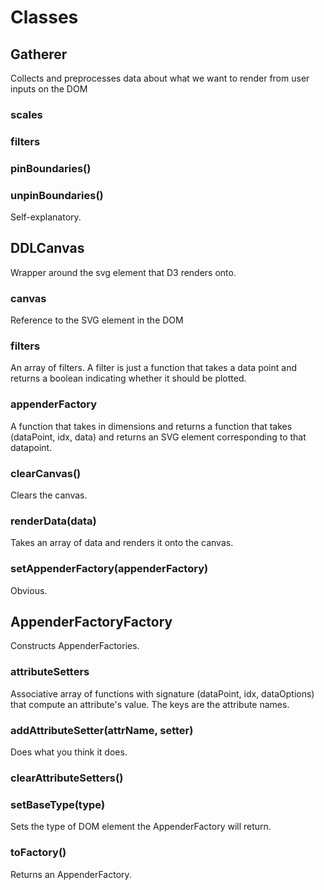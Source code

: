# Classes

## Gatherer

Collects and preprocesses data about what we want to render from user inputs on the DOM

### scales

### filters

### pinBoundaries()

### unpinBoundaries()

Self-explanatory.

## DDLCanvas

Wrapper around the svg element that D3 renders onto.

### canvas

Reference to the SVG element in the DOM

### filters

An array of filters. A filter is just a function that takes a data point and returns a boolean indicating whether it should be plotted.

### appenderFactory

A function that takes in dimensions and returns a function that takes (dataPoint, idx, data) and returns an SVG element corresponding to that datapoint.

### clearCanvas()

Clears the canvas.

### renderData(data)

Takes an array of data and renders it onto the canvas.

### setAppenderFactory(appenderFactory)

Obvious.

## AppenderFactoryFactory

Constructs AppenderFactories.

### attributeSetters

Associative array of functions with signature (dataPoint, idx, dataOptions) that compute an attribute's value. The keys are the attribute names.

### addAttributeSetter(attrName, setter)

Does what you think it does.

### clearAttributeSetters()

### setBaseType(type)

Sets the type of DOM element the AppenderFactory will return.

### toFactory()

Returns an AppenderFactory.
